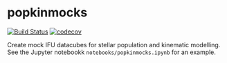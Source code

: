 # popkinmocks

[![Build Status](https://app.travis-ci.com/prashjet/popkinmocks.svg?branch=main)](https://app.travis-ci.com/prashjet/popkinmocks)
[![codecov](https://codecov.io/gh/prashjet/popkinmocks/branch/main/graph/badge.svg?token=Y7DD57E8NZ)](https://codecov.io/gh/prashjet/popkinmocks)

Create mock IFU datacubes for stellar population and kinematic modelling.
See the Jupyter notebookk `notebooks/popkinmocks.ipynb` for an example.
